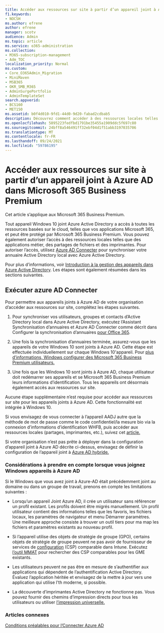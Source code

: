 ```yaml
---
title: Accéder aux ressources sur site à partir d’un appareil joint à Azure AD dans Microsoft 365 Business
f1.keywords:
- NOCSH
ms.author: efrene
author: efrene
manager: scotv
audience: Admin
ms.topic: article
ms.service: o365-administration
ms.collection:
- M365-subscription-management
- Adm_TOC
localization_priority: Normal
ms.custom:
- Core_O365Admin_Migration
- MiniMaven
- MSB365
- OKR_SMB_M365
- AdminSurgePortfolio
- AdminTemplateSet
search.appverid:
- BCS160
- MET150
ms.assetid: b0f4d010-9fd1-44d0-9d20-fabad2cdbab5
description: Découvrez comment accéder à des ressources locales telles que des applications métier, des partages de fichiers et des imprimantes à partir d’un Azure Active Directory joint Windows 10 appareil.
ms.openlocfilehash: 5895223fedfbd1791be35455a1909ddc5f697c80
ms.sourcegitcommit: 24bff8a546491ff32ebf04d1f51abb3197035706
ms.translationtype: MT
ms.contentlocale: fr-FR
ms.lasthandoff: 09/24/2021
ms.locfileid: "59786195"
---
```

# <a name="access-on-premises-resources-from-an-azure-ad-joined-device-in-microsoft-365-business-premium"></a>Accéder aux ressources sur site à partir d’un appareil joint à Azure AD dans Microsoft 365 Business Premium

Cet article s’applique aux Microsoft 365 Business Premium.

Tout appareil Windows 10 joint Azure Active Directory a accès à toutes les ressources basées sur le cloud, telles que vos applications Microsoft 365, et peut être protégé par Microsoft 365 Business Premium. Vous pouvez également autoriser l’accès à des ressources locales telles que des applications métier, des partages de fichiers et des imprimantes. Pour autoriser l’accès, utilisez [Azure AD Connecter](/azure/active-directory/connect/active-directory-aadconnect) pour synchroniser votre annuaire Active Directory local avec Azure Active Directory.

Pour plus d’informations, voir [Introduction à la gestion des appareils dans Azure Active Directory](/azure/active-directory/device-management-introduction).
Les étapes sont également résumées dans les sections suivantes.

## <a name="run-azure-ad-connect"></a>Exécuter azure AD Connecter

Pour permettre aux appareils joints à Azure AD de votre organisation d’accéder aux ressources sur site, complétez les étapes suivantes.

1. Pour synchroniser vos utilisateurs, groupes et contacts d’Active Directory local dans Azure Active Directory, exécutez l’Assistant Synchronisation d’annuaires et Azure AD Connecter comme décrit dans Configurer la synchronisation d’annuaires [pour Office 365](../../enterprise/set-up-directory-synchronization.md).

2. Une fois la synchronisation d’annuaires terminée, assurez-vous que les appareils de votre Windows 10 sont joints à Azure AD. Cette étape est effectuée individuellement sur chaque Windows 10'appareil. Pour [plus d’informations, Windows configurer des Microsoft 365 Business Premium utilisateurs.](set-up-windows-devices.md)

3. Une fois que les Windows 10 sont joints à Azure AD, chaque utilisateur doit redémarrer ses appareils et se Microsoft 365 Business Premium leurs informations d’identification. Tous les appareils ont désormais également accès aux ressources sur site.

Aucune étape supplémentaire n’est requise pour accéder aux ressources sur site pour les appareils joints à Azure AD. Cette fonctionnalité est intégrée à Windows 10.

Si vous envisagez de vous connecter à l’appareil AADJ autre que la méthode de mot de passe comme le code confidentiel/la mesure bio via la connexion d’informations d’identification WHFB, puis accéder aux ressources locales (partages, imprimantes, etc.), suivez cet [article.](/windows/security/identity-protection/hello-for-business/hello-hybrid-aadj-sso-base)

Si votre organisation n’est pas prête à déployer dans la configuration d’appareil joint à Azure AD décrite ci-dessus, envisagez de définir la configuration de l’appareil joint à [Azure AD hybride.](manage-windows-devices.md)

### <a name="considerations-when-you-join-windows-devices-to-azure-ad"></a>Considérations à prendre en compte lorsque vous joignez Windows appareils à Azure AD

Si le Windows que vous avez joint à Azure-AD était précédemment joint au domaine ou dans un groupe de travail, prenons en compte les limitations suivantes :

- Lorsqu’un appareil Joint Azure AD, il crée un utilisateur sans référencer un profil existant. Les profils doivent être migrés manuellement. Un profil utilisateur contient des informations telles que les favoris, les fichiers locaux, les paramètres de navigateur et menu Démarrer paramètres. Une meilleure approche consiste à trouver un outil tiers pour ma map les fichiers et paramètres existants au nouveau profil.

- Si l’appareil utilise des objets de stratégie de groupe (GPO), certains objets de stratégie de groupe peuvent ne pas avoir de fournisseur de services de [configuration](/windows/configuration/provisioning-packages/how-it-pros-can-use-configuration-service-providers) (CSP) comparable dans Intune. Exécutez [l’outil MMAT](https://www.microsoft.com/download/details.aspx?id=45520) pour rechercher des CSP comparables pour les GME existants.

- Les utilisateurs peuvent ne pas être en mesure de s’authentifier aux applications qui dépendent de l’authentification Active Directory. Évaluez l’application héritée et envisagez de la mettre à jour vers une application qui utilise l’th moderne, si possible.

- La découverte d’imprimantes Active Directory ne fonctionne pas. Vous pouvez fournir des chemins d’impression directs pour tous les utilisateurs ou utiliser [l’impression universelle.](/universal-print/)

### <a name="related-articles"></a>Articles connexes

[Conditions préalables pour l’Connecter Azure AD](/azure/active-directory/hybrid/how-to-connect-install-prerequisites)
